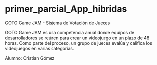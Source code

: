 # primer_parcial_App_hibridas
GOTO Game JAM - Sistema de Votación de Jueces

GOTO Game JAM es una competencia anual donde equipos de desarrolladores se reúnen para crear un videojuego en un plazo de 48 horas.
Como parte del proceso, un grupo de jueces evalúa y califica los videojuegos en varias categorías. 

Alumno: Cristian Gómez
